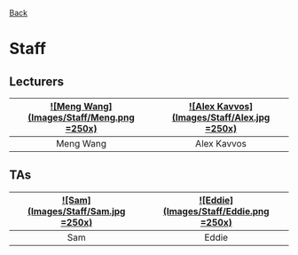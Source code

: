 [Back](README.md)

# Staff

## Lecturers

| [![Meng Wang](Images/Staff/Meng.png =250x)](https://mengwangoxf.github.io/) | [![Alex Kavvos](Images/Staff/Alex.jpg =250x)](https://www.lambdabetaeta.eu/) |
| :-------------------------------:   | :------------------------------------:|
| Meng Wang                           | Alex Kavvos                           |

## TAs

| [![Sam](Images/Staff/Sam.jpg =250x)](https://samfrohlich.github.io/) | [![Eddie](Images/Staff/Eddie.png =250x)](https://ec-jones.github.io/)             |
| :------------------------:   | :-------------------------------------------:|
| Sam                          | Eddie                                        |
